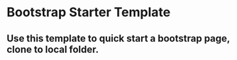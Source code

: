 # Bootstrap Starter Template
## Use this template to quick start a bootstrap page, clone to local folder.